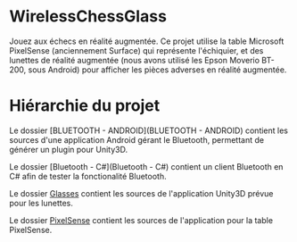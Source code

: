 # WirelessChessGlass

Jouez aux échecs en réalité augmentée.
Ce projet utilise la table Microsoft PixelSense (anciennement Surface) qui représente l'échiquier, et des lunettes de réalité augmentée (nous avons utilisé les Epson Moverio BT-200, sous Android) pour afficher les pièces adverses en réalité augmentée.

# Hiérarchie du projet


Le dossier [BLUETOOTH - ANDROID](BLUETOOTH - ANDROID) contient les sources d'une application Android gérant le Bluetooth, permettant de générer un plugin pour Unity3D.

Le dossier [Bluetooth - C#](Bluetooth - C#) contient un client Bluetooth en C# afin de tester la fonctionalité Bluetooth.

Le dossier [Glasses](Glasses) contient les sources de l'application Unity3D prévue pour les lunettes.

Le dossier [PixelSense](PixelSense) contient les sources de l'application pour la table PixelSense.
